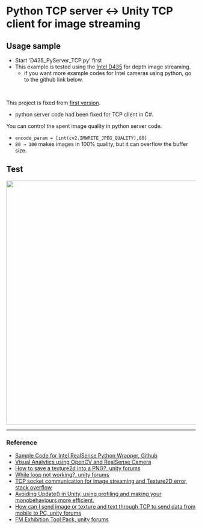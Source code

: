 # Python TCP server ↔ Unity TCP client for image streaming

## Usage sample
* Start \'D435_PyServer_TCP.py\' first  <br/>
* This example is tested using the [Intel D435](https://www.intelrealsense.com/depth-camera-d435/) for depth image streaming.<br/>
    * if you want more example codes for Intel cameras using python, go to the github link below. 

<br/>

This project is fixed from [first version](https://github.com/DoranLyong/TCP_tutorial/tree/master/Python_Unity_imageStream(ver1)). <br/>
* python server code had been fixed for TCP client in C#. 

You can control the spent image quality in python server code. <br/>
*  ```encode_param = [int(cv2.IMWRITE_JPEG_QUALITY),80]```  
* ``` 80 → 100 ``` makes images in 100% quality, but it can overflow the buffer size.

## Test 

<img src="./Python_unity.gif" width=650>


***

### Reference 
* [Sample Code for Intel RealSense Python Wrapper, Github](https://github.com/IntelRealSense/librealsense/tree/master/wrappers/python/examples)
* [Visual Analytics using OpenCV and RealSense Camera](http://blog.cogitomethods.com/visual-analytics-using-opencv-and-realsense-camera/)
* [How to save a texture2d into a PNG?, unity forums](https://answers.unity.com/questions/1331297/how-to-save-a-texture2d-into-a-png.html)
* [While loop not working?, unity forums](https://forum.unity.com/threads/while-loop-not-working.429208/)
* [TCP socket communication for image streaming and Texture2D error, stack overflow](https://stackoverflow.com/questions/60576364/tcp-socket-communication-for-image-streaming-and-texture2d-error)
* [Avoiding Update() in Unity, using profiling and making your monobehaviours more efficient.](https://medium.com/@LJackso/avoiding-update-in-unity-using-profiling-and-making-your-monobehaviours-more-efficient-5b4517be72b4)
* [How can I send image or texture and text through TCP to send data from mobile to PC, unity forums](https://answers.unity.com/questions/1671977/how-can-i-send-image-or-texture-and-text-through-t.html)
* [FM Exhibition Tool Pack, unity forums](https://forum.unity.com/threads/release-fmetp-stream-all-in-one-gameview-audio-stream-udp-tcp-websockets-html.670270/?_ga=2.165395007.1437209308.1583660169-1192047143.1583289634)

